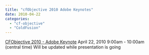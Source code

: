 ```yaml
---
title: "cfObjective 2010 Adobe Keynotes"
date: 2010-04-22
categories: 
  - "cf-objective"
  - "ColdFusion"
---
```


[CFObjective 2010 - Adobe Keynote](http://docs.google.com/View?id=dc2sb454_458gmdfx2dn) April 22, 2010 9:00am - 10:00am (central time) Will be updated while presentation is going
